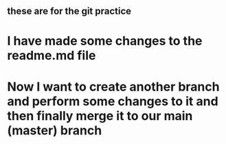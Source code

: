 ## these are for the git practice
# I have made some changes to the readme.md file


# Now I want to create  another branch and perform some changes to it and then finally merge it to our main (master) branch